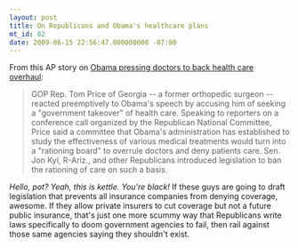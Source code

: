 ```yaml
---
layout: post
title: On Republicans and Obama's healthcare plans
mt_id: 82
date: 2009-06-15 22:56:47.000000000 -07:00
---
```

From this AP story on <a href="http://news.yahoo.com/s/ap/20090616/ap_on_go_pr_wh/us_obama_doctors">Obama pressing doctors to back health care overhaul</a>:

<blockquote>
GOP Rep. Tom Price of Georgia -- a former orthopedic surgeon -- reacted preemptively to Obama's speech by accusing him of seeking a "government takeover" of health care. Speaking to reporters on a conference call organized by the Republican National Committee, Price said a committee that Obama's administration has established to study the effectiveness of various medical treatments would turn into a "rationing board" to overrule doctors and deny patients care. Sen. Jon Kyl, R-Ariz., and other Republicans introduced legislation to ban the rationing of care on such a basis.</blockquote>

<em>Hello, pot? Yeah, this is kettle. You're black! </em>If these guys are going to draft legislation that prevents all insurance companies from denying coverage, awesome. If they allow private insurers to cut coverage but not a future public insurance, that's just one more scummy way that Republicans write laws specifically to doom government agencies to fail, then rail against those same agencies saying they shouldn't exist. 
